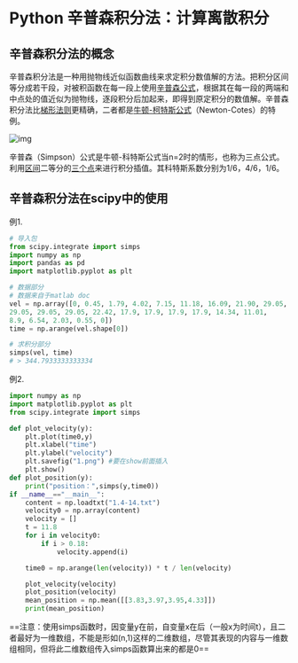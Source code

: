 # Python 辛普森积分法：计算离散积分

## 辛普森积分法的概念

辛普森积分法是一种用抛物线近似函数曲线来求定积分数值解的方法。把积分区间等分成若干段，对被积函数在每一段上使用[辛普森公式](https://baike.baidu.com/item/辛普森公式/9255085?fromModule=lemma_inlink)，根据其在每一段的两端和中点处的值近似为抛物线，逐段积分后加起来，即得到原定积分的数值解。辛普森积分法比[梯形法则](https://baike.baidu.com/item/梯形法则/4723364?fromModule=lemma_inlink)更精确，二者都是[牛顿-柯特斯公式](https://baike.baidu.com/item/牛顿-柯特斯公式/22781899?fromModule=lemma_inlink)（Newton-Cotes）的特例。

![img](https://bkimg.cdn.bcebos.com/pic/5ab5c9ea15ce36d325e8ec4935f33a87e850b1df?x-bce-process=image/watermark,image_d2F0ZXIvYmFpa2U4MA==,g_7,xp_5,yp_5)

辛普森（Simpson）公式是牛顿-科特斯公式当n=2时的情形，也称为三点公式。利用[区间](https://baike.baidu.com/item/区间/1273117?fromModule=lemma_inlink)二等分的[三个点](https://baike.baidu.com/item/三个点/8504471?fromModule=lemma_inlink)来进行积分插值。其科特斯系数分别为1/6，4/6，1/6。

## 辛普森积分法在scipy中的使用

例1.

```python
# 导入包
from scipy.integrate import simps
import numpy as np
import pandas as pd 
import matplotlib.pyplot as plt 

# 数据部分
# 数据来自于matlab doc
vel = np.array([0, 0.45, 1.79, 4.02, 7.15, 11.18, 16.09, 21.90, 29.05, 29.05,
29.05, 29.05, 29.05, 22.42, 17.9, 17.9, 17.9, 17.9, 14.34, 11.01,
8.9, 6.54, 2.03, 0.55, 0])
time = np.arange(vel.shape[0])

# 求积分部分
simps(vel, time)
# > 344.7933333333334
```

例2.

```python
import numpy as np
import matplotlib.pyplot as plt
from scipy.integrate import simps

def plot_velocity(y):
	plt.plot(time0,y)
	plt.xlabel("time")
	plt.ylabel("velocity")
	plt.savefig("1.png") #要在show前面插入
	plt.show()
def plot_position(y):
	print("position：",simps(y,time0))
if __name__=="__main__":
	content = np.loadtxt("1.4-14.txt")
	velocity0 = np.array(content)
	velocity = []
	t = 11.8
	for i in velocity0:
		if i > 0.18:
			velocity.append(i)

	time0 = np.arange(len(velocity)) * t / len(velocity)

	plot_velocity(velocity)
	plot_position(velocity)
	mean_position = np.mean([[3.83,3.97,3.95,4.33]])
	print(mean_position)
```

==注意：使用simps函数时，因变量y在前，自变量x在后（一般x为时间t），且二者最好为一维数组，不能是形如(n,1)这样的二维数组，尽管其表现的内容与一维数组相同，但将此二维数组传入simps函数算出来的都是0==